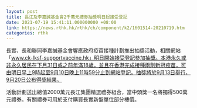 ```yaml
---
layout: post
title: 長江及李嘉誠基金會2千萬元禮券抽獎明日起接受登記
date: 2021-07-19 15:41:11.000000000 +08:00
link: https://news.rthk.hk/rthk/ch/component/k2/1601514-20210719.htm
categories: rthk
---
```


長實、長和聯同李嘉誠基金會響應政府疫苗接種計劃推出抽奬活動，相關網站「www.ck-lksf-supportvaccine.hk」明日開始接受登記參加抽獎。本港永久或非永久居民在下月31日或之前年滿18歲，並且在香港完成接種兩劑新冠疫苗，可由明日早上9時起至9月10日晚上11時59分止到網站登記。抽獎將於9月13日舉行，9月20日公布得奬結果。

活動計劃送出總值2000萬元長江集團精選禮券組合，當中頭獎一名將獨得500萬元禮券。有關禮券可用於支付購買長實新盤單位部分樓價。
